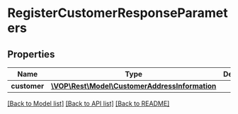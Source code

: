 # RegisterCustomerResponseParameters

## Properties
Name | Type | Description | Notes
------------ | ------------- | ------------- | -------------
**customer** | [**\VOP\Rest\Model\CustomerAddressInformation**](CustomerAddressInformation.md) |  | [optional] 

[[Back to Model list]](../../README.md#documentation-for-models) [[Back to API list]](../../README.md#documentation-for-api-endpoints) [[Back to README]](../../README.md)

